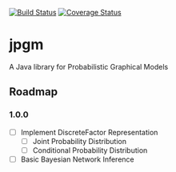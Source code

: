 [![Build Status](https://travis-ci.org/smcmill2/jpgm.svg?branch=master)](https://travis-ci.org/smcmill2/jpgm) [![Coverage Status](https://coveralls.io/repos/github/smcmill2/jpgm/badge.svg?branch=master)](https://coveralls.io/github/smcmill2/jpgm?branch=master)
# jpgm
A Java library for Probabilistic Graphical Models

## Roadmap
### 1.0.0
- [ ] Implement DiscreteFactor Representation
    - [ ] Joint Probability Distribution
    - [ ] Conditional Probability Distribution
- [ ] Basic Bayesian Network Inference
